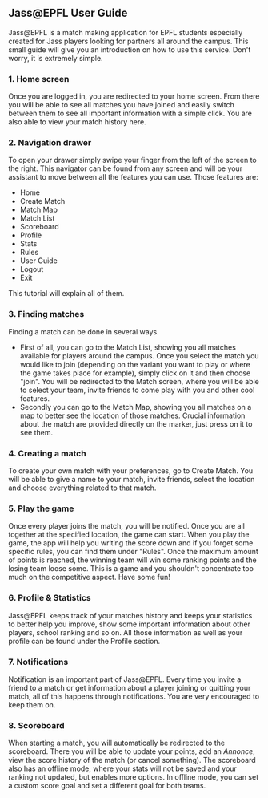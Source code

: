 ## Jass@EPFL User Guide

Jass@EPFL is a match making application for EPFL students especially created for Jass players looking for partners all around the campus. This small guide will give you an introduction on how to use this service. Don't worry, it is extremely simple.

### 1. Home screen
Once you are logged in, you are redirected to your home screen. From there you will be able to see all matches you have joined and easily switch between them to see all important information with a simple click. You are also able to view your match history here.

### 2. Navigation drawer
To open your drawer simply swipe your finger from the left of the screen to the right. This navigator can be found from any screen and will be your assistant to move between all the features you can use. Those features are:
  - Home
  - Create Match
  - Match Map
  - Match List
  - Scoreboard
  - Profile
  - Stats
  - Rules
  - User Guide
  - Logout
  - Exit

This tutorial will explain all of them.

### 3. Finding matches
Finding a match can be done in several ways.
- First of all, you can go to the Match List, showing you all matches available for players around the campus. Once you select the match you would like to join (depending on the variant you want to play or where the game takes place for example), simply click on it and then choose "join". You will be redirected to the Match screen, where you will be able to select your team, invite friends to come play with you and other cool features.
- Secondly you can go to the Match Map, showing you all matches on a map to better see the location of those matches. Crucial information about the match are provided directly on the marker, just press on it to see them.

### 4. Creating a match
To create your own match with your preferences, go to Create Match. You will be able to give a name to your match, invite friends, select the location and choose everything related to that match.

### 5. Play the game
Once every player joins the match, you will be notified. Once you are all together at the specified location, the game can start. When you play the game, the app will help you writing the score down and if you forget some specific rules, you can find them under "Rules".
Once the maximum amount of points is reached, the winning team will win some ranking points and the losing team loose some. This is a game and you shouldn't concentrate too much on the competitive aspect. Have some fun!

### 6. Profile & Statistics
Jass@EPFL keeps track of your matches history and keeps your statistics to better help you improve, show some important information about other players, school ranking and so on. All those information as well as your profile can be found under the Profile section.

### 7. Notifications
Notification is an important part of Jass@EPFL. Every time you invite a friend to a match or get information about a player joining or quitting your match, all of this happens through notifications. You are very encouraged to keep them on.

### 8. Scoreboard
When starting a match, you will automatically be redirected to the scoreboard. There you will be able to update your points, add an *Annonce*, view the score history of the match (or cancel something).
The scoreboard also has an offline mode, where your stats will not be saved and your ranking not updated, but enables more options. In offline mode, you can set a custom score goal and set a different goal for both teams.
